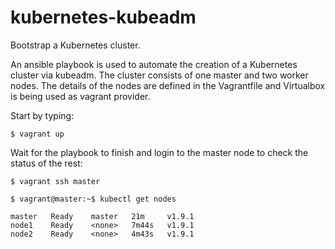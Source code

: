 # kubernetes-kubeadm
Bootstrap a Kubernetes cluster.

An ansible playbook is used to automate the creation of a Kubernetes cluster via kubeadm. The cluster consists of one master and two worker nodes. The details of the nodes are defined in the Vagrantfile and Virtualbox is being used as vagrant provider.

Start by typing:

```$ vagrant up```

Wait for the playbook to finish and login to the master node to check the status of the rest:

```$ vagrant ssh master```


```$ vagrant@master:~$ kubectl get nodes```

```NAME     STATUS   ROLES    AGE     VERSION
master   Ready    master   21m     v1.9.1
node1    Ready    <none>   7m44s   v1.9.1
node2    Ready    <none>   4m43s   v1.9.1
```
